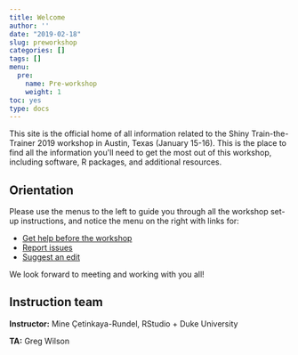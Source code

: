 ```yaml
---
title: Welcome
author: ''
date: "2019-02-18"
slug: preworkshop
categories: []
tags: []
menu:
  pre:
    name: Pre-workshop
    weight: 1
toc: yes
type: docs
---
```


This site is the official home of all information related to the Shiny Train-the-Trainer 2019 workshop in Austin, Texas (January 15-16). This is the place to find all the information you'll need to get the most out of this workshop, including software, R packages, and additional resources. 

## Orientation

Please use the menus to the left to guide you through all the workshop set-up instructions, and notice the menu on the right with links for:
 
<ul class="fa-ul">
    <li><i class="fa-li fas fa-question-circle"></i><a href="https://community.rstudio.com/t/information-for-the-shiny-train-the-trainer-workshop-2019/21116" target="_blank">Get help before the workshop</a></li>
    <li><i class="fa-li fas fa-bug"></i><a href="https://github.com/rstudio-education/teach-shiny/issues" target="_blank">Report issues</a></li>
    <li><i class="fa-li fas fa-edit"></i><a href="INSERT LINK" target="_blank">Suggest an edit</a></li>
</ul>

We look forward to meeting and working with you all!

## Instruction team

**Instructor:** Mine Çetinkaya-Rundel, RStudio + Duke University <a href="https://mine-cr.com" target="_blank"><i class="fas fa-link"></i></a> <a href="https://github.com/mine-cetinkaya-rundel" target="_blank"><i class="fab fa-github"></i></a> <a href="https://twitter.com/minebocek" target="_blank"><i class="fab fa-twitter"></i></a> 

**TA:** Greg Wilson <a href="http://third-bit.com" target="_blank"><i class="fas fa-link"></i></a> <a href="https://github.com/gvwilson" target="_blank"><i class="fab fa-github"></i></a> <a href="https://twitter.com/gvwilson" target="_blank"><i class="fab fa-twitter"></i></a>
